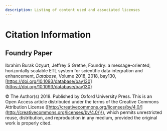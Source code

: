 ```yaml
---
description: Listing of content used and associated licenses
---
```


# Citation Information

## Foundry Paper

Ibrahim Burak Ozyurt, Jeffrey S Grethe, Foundry: a message-oriented, horizontally scalable ETL system for scientific data integration and enhancement, _Database_, Volume 2018, 2018, bay130, [https://doi.org/10.1093/database/bay130](https://doi.org/10.1093/database/bay130)

© The Author\(s\) 2018. Published by Oxford University Press. This is an Open Access article distributed under the terms of the Creative Commons Attribution License \([http://creativecommons.org/licenses/by/4.0/](http://creativecommons.org/licenses/by/4.0/)\), which permits unrestricted reuse, distribution, and reproduction in any medium, provided the original work is properly cited.


